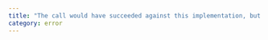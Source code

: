```yaml
---
title: "The call would have succeeded against this implementation, but implementation signatures of overloads are not externally visible."
category: error
---
```

